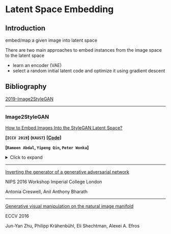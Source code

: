 # Latent Space Embedding



## Introduction



embed/map a given image into latent space



There are two main approaches to embed instances from the image space to the latent space

- learn an encoder (VAE)
- select a random initial latent code and optimize it using gradient descent



## Bibliography

[2019-Image2StyleGAN](Image2StyleGAN)

---

### Image2StyleGAN

[How to Embed Images Into the StyleGAN Latent Space?](https://arxiv.org/pdf/1904.03189.pdf)

**[`ICCV 2019`]**	**(`KAUST`)**	**[[Code](https://github.com/NVlabs/stylegan)]**

**[`Rameen Abdal`, `Yipeng Qin`, `Peter Wonka`]**

<details><summary>Click to expand</summary><p>


> **Summary**

They propose an embedding algorithm to map a given image into the latent space of StyleGAN pre-trained on the FFHQ dataset. This embedding enables semantic image editing operations that can be applied to existing photographs. They show results for *image morphing*, *style transfer*, and *expression transfer*.



> **Details**

<img src="https://raw.githubusercontent.com/yzy1996/Image-Hosting/master/20210110163352.png" alt="image-20210110163352567" style="zoom:50%;" />

</p></details>

---



[Inverting the generator of a generative adversarial network](https://arxiv.org/pdf/1611.05644.pdf)

NIPS 2016 Workshop Imperial College London

Antonia Creswell, Anil Anthony Bharath



---

[Generative visual manipulation on the natural image manifold](https://arxiv.org/pdf/1609.03552.pdf)

ECCV 2016

Jun-Yan Zhu, Philipp Krähenbühl, Eli Shechtman, Alexei A. Efros
